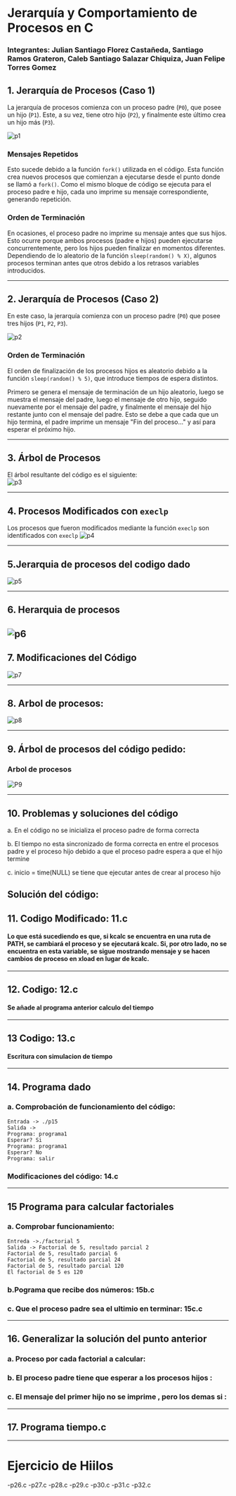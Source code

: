 # Jerarquía y Comportamiento de Procesos en C
### Integrantes: Julian Santiago Florez Castañeda, Santiago Ramos Grateron, Caleb Santiago Salazar Chiquiza, Juan Felipe Torres Gomez

## 1. Jerarquía de Procesos (Caso 1)

La jerarquía de procesos comienza con un proceso padre (`P0`), que posee un hijo (`P1`). Este, a su vez, tiene otro hijo (`P2`), y finalmente este último crea un hijo más (`P3`).

![p1](https://github.com/user-attachments/assets/c2e7552c-459c-4a50-9a98-b5b43147fc18)

### Mensajes Repetidos

Esto sucede debido a la función `fork()` utilizada en el código. Esta función crea nuevos procesos que comienzan a ejecutarse desde el punto donde se llamó a `fork()`. Como el mismo bloque de código se ejecuta para el proceso padre e hijo, cada uno imprime su mensaje correspondiente, generando repetición.

### Orden de Terminación

En ocasiones, el proceso padre no imprime su mensaje antes que sus hijos. Esto ocurre porque ambos procesos (padre e hijos) pueden ejecutarse concurrentemente, pero los hijos pueden finalizar en momentos diferentes.  
Dependiendo de lo aleatorio de la función `sleep(random() % X)`, algunos procesos terminan antes que otros debido a los retrasos variables introducidos.

---

## 2. Jerarquía de Procesos (Caso 2)

En este caso, la jerarquía comienza con un proceso padre (`P0`) que posee tres hijos (`P1`, `P2`, `P3`).

![p2](https://github.com/user-attachments/assets/173766db-07c8-4b31-8764-dd9afe391aed)

### Orden de Terminación

El orden de finalización de los procesos hijos es aleatorio debido a la función `sleep(random() % 5)`, que introduce tiempos de espera distintos.  

Primero se genera el mensaje de terminación de un hijo aleatorio, luego se muestra el mensaje del padre, luego el mensaje de otro hijo, seguido nuevamente por el mensaje del padre, y finalmente el mensaje del hijo restante junto con el mensaje del padre. Esto se debe a que cada que un hijo termina, el padre imprime un mensaje "Fin del proceso..." y así para esperar el próximo hijo. 

---

## 3. Árbol de Procesos

El árbol resultante del código es el siguiente:  
![p3](https://github.com/user-attachments/assets/de65b1a7-8aa8-40d8-8ad5-f8135634d2d6)

---

## 4. Procesos Modificados con `execlp`

Los procesos que fueron modificados mediante la función `execlp` son identificados con `execlp`
![p4](https://github.com/user-attachments/assets/df67c4b9-e9d0-4123-ac04-056c09849465)

---

## 5.Jerarquia de procesos del codigo dado

![p5](https://github.com/user-attachments/assets/01ba51e0-672f-4ad3-b03c-b2da64478eae)

---

## 6. Herarquia de procesos 
![p6](https://github.com/user-attachments/assets/d5cd9922-8ba2-4182-b05f-963d1e25e3f1)
---

## 7. Modificaciones del Código

![p7](https://github.com/user-attachments/assets/a886a26d-4078-4456-9ba6-00fa87a3c739)

---
## 8. Arbol de procesos:
![p8](https://github.com/user-attachments/assets/9995968c-373e-4b88-9c56-3c3fc535aa45)

---
## 9. Árbol de procesos del código pedido:
### Arbol de procesos
![P9](https://github.com/user-attachments/assets/a8747f95-4dc3-4928-a416-bed760d23ba8)

---
## 10. Problemas y soluciones del código  

a.  En el código no se inicializa el proceso padre de forma correcta  

b. El tiempo no esta sincronizado de forma correcta en entre el procesos padre 	y el proceso hijo debido a que el proceso padre espera a que el hijo termine 

c. inicio = time(NULL) se tiene que ejecutar antes de crear al proceso hijo  

Solución del código: 
---
## 11. Codigo Modificado: 11.c

#### Lo que está sucediendo es que, si kcalc se encuentra en una ruta de PATH, se cambiará el proceso y se ejecutará kcalc. Si, por otro lado, no se encuentra en esta variable, se sigue mostrando mensaje y se hacen cambios de proceso en xload en lugar de kcalc. 
---
## 12. Codigo: 12.c

#### Se añade al programa anterior calculo del tiempo
---
## 13 Codigo: 13.c

#### Escritura con simulacion de tiempo
---
## 14. Programa dado 

### a. Comprobación de funcionamiento del código: 
    Entrada -> ./p15 
    Salida ->  
    Programa: programa1 
    Esperar? Si 
    Programa: programa1 
    Esperar? No 
    Programa: salir 
### Modificaciones del código: 14.c
---
## 15 Programa para calcular factoriales
### a. Comprobar funcionamiento:
    Entreda ->./factorial 5 
    Salida -> Factorial de 5, resultado parcial 2 
    Factorial de 5, resultado parcial 6 
    Factorial de 5, resultado parcial 24 
    Factorial de 5, resultado parcial 120 
    El factorial de 5 es 120 
### b.Pograma que  recibe dos números: 15b.c
### c. Que el proceso padre sea el ultimio en terminar: 15c.c
---
## 16. Generalizar la solución del punto anterior 
### a. Proceso por cada factorial a calcular: 
### b. El proceso padre tiene que esperar a los procesos hijos :
### c. El mensaje del primer hijo no se imprime , pero los demas si :
---
## 17. Programa tiempo.c 


---
# Ejercicio de Hiilos 
 -p26.c
 -p27.c
 -p28.c
 -p29.c
 -p30.c
 -p31.c
 -p32.c


